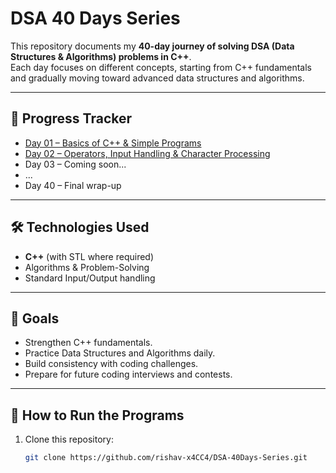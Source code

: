 # DSA 40 Days Series

This repository documents my **40-day journey of solving DSA (Data Structures & Algorithms) problems in C++**.  
Each day focuses on different concepts, starting from C++ fundamentals and gradually moving toward advanced data structures and algorithms.

---

## 📅 Progress Tracker

- [Day 01 – Basics of C++ & Simple Programs](./Day01/README.md)
- [Day 02 – Operators, Input Handling & Character Processing](./Day02/README.md)
- Day 03 – Coming soon...
- ...
- Day 40 – Final wrap-up

---

## 🛠️ Technologies Used
- **C++** (with STL where required)  
- Algorithms & Problem-Solving  
- Standard Input/Output handling  

---

## 🎯 Goals
- Strengthen C++ fundamentals.  
- Practice Data Structures and Algorithms daily.  
- Build consistency with coding challenges.  
- Prepare for future coding interviews and contests.  

---

## 🚀 How to Run the Programs
1. Clone this repository:
   ```bash
   git clone https://github.com/rishav-x4CC4/DSA-40Days-Series.git
